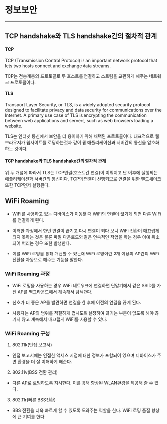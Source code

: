 # 정보보안
______________

## TCP handshake와 TLS handshake간의 절차적 관계

#### TCP
TCP (Transmission Control Protocol) is an important network protocol that lets two hosts connect and exchange data streams.

TCP는 전송계층의 프로토콜로 두 호스트를 연결하고 스트림을 교환하게 해주는 네트워크 프로토콜이다.

#### TLS
Transport Layer Security, or TLS, is a widely adopted security protocol designed to facilitate privacy and data security for communications over the Internet.
A primary use case of TLS is encrypting the communication between web applications and servers, such as web browsers loading a website.

TLS는 인터넷 통신에서 보안을 더 용이하기 위해 채택된 프로토콜이다. 대표적으로 웹 브라우저가 웹사이트를 로딩하는것과 같이 웹 애플리케이션과 서버간의 통신을 암호화 하는 것이다.

#### TCP handshake와 TLS handshake간의 절차적 관계
위 두 개념에 따라서 TLS는 TCP연결(호스트간 연결)이 이뤄지고 난 이후에 실행되는 애플리케이션과 서버간의 통신이다. TCP의 연결이 선행되므로 연결을 위한 핸드셰이크 또한 TCP먼저 실행된다.



## WiFi Roaming

* WiFi를 사용하고 있는 디바이스가 이동할 때 WiFi의 연결이 끊기게 되면 다른 WiFi를 연결하게 된다.

* 이러한 과정에서 한번 연결이 끊기고 다시 연결이 되다 보니 WiFi 전환이 매끄럽게 되지 못하는 것은 물론 파일 다운로드와 같은 연속적인 작업을 하는 경우 아예 취소되어 버리는 경우 또한 발생한다.

* 이를 WiFi 로밍을 통해 개선할 수 있는데 WiFi 로밍이란 2개 이상의 AP간의 WiFi 전환을 자동으로 해주는 기능을 말한다.

### WiFi Roaming 과정

* WiFi 로밍을 사용하는 경우 WiFi 네트워크에 연결하면 단말기에서 같은 SSID를 가진 AP를 백그라운드에서 계속해서 탐색한다.

* 신호가 더 좋은 AP를 발견하면 연결을 한 후에 이전의 연결을 끊게 된다.

* 사용자는 AP의 범위를 적절하게 겹치도록 설정하여 끊기는 부분이 없도록 해야 끊기지 않고 계속해서 매끄럽게 WiFi를 사용할 수 있다. 

### WiFi Roaming 구성

1. 802.11k(인접 보고서)
* 인접 보고서에는 인접한 액세스 지점에 대한 정보가 포함되어 있으며 디바이스가 주변 환경을 더 잘 이해하게 해준다.
2. 802.11v(BSS 전환 관리)
* 다른 AP로 로밍하도록 지시한다. 이를 통해 향상된 WLAN환경을 제공해 줄 수 있다.
3. 802.11r(빠른 BSS전환)
* BBS 전환을 더욱 빠르게 할 수 있도록 도와주는 역할을 한다. WiFi 로밍 품질 향상에 큰 기여를 한다
